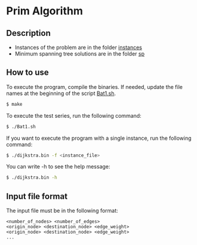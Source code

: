 # Prim Algorithm

## Description
- Instances of the problem are in the folder [instances](./instances)
- Minimum spanning tree solutions are in the folder [sp](./sp)

## How to use
To execute the program, compile the binaries. If needed, update the file names at the beginning of the script [Bat1.sh](./Bat1.sh).

```bash
$ make
```

To execute the test series, run the following command:
```bash
$ ./Bat1.sh
```

If you want to execute the program with a single instance, run the following command:
```bash
$ ./dijkstra.bin -f <instance_file>
```

You can write -h to see the help message:
```bash
$ ./dijkstra.bin -h
```

## Input file format

The input file must be in the following format:

```
<number_of_nodes> <number_of_edges>
<origin_node> <destination_node> <edge_weight>
<origin_node> <destination_node> <edge_weight>
...
```